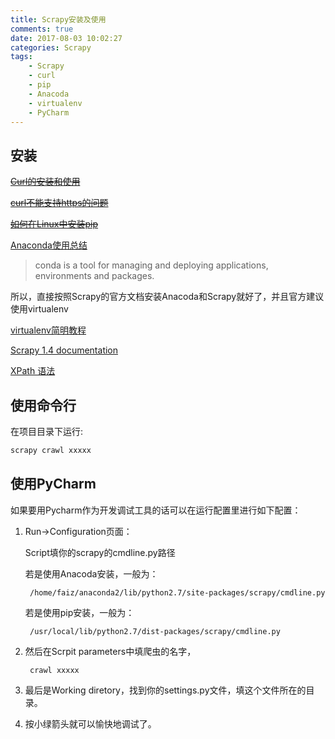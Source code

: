 ```yaml
---
title: Scrapy安装及使用
comments: true
date: 2017-08-03 10:02:27
categories: Scrapy
tags: 
    - Scrapy
    - curl
    - pip
    - Anacoda
    - virtualenv
    - PyCharm
---
```


<!--more-->

## 安装

~~[Curl的安装和使用](http://blog.csdn.net/lifan5/article/details/7350154)~~

~~[curl不能支持https的问题](http://blog.csdn.net/wvtear/article/details/9817033)~~

~~[如何在Linux中安装pip](http://www.linuxidc.com/Linux/2017-07/145560.htm)~~

[Anaconda使用总结](http://python.jobbole.com/86236/)
>conda is a tool for managing and deploying applications, environments and packages.

所以，直接按照Scrapy的官方文档安装Anacoda和Scrapy就好了，并且官方建议使用virtualenv

[virtualenv简明教程](http://www.jianshu.com/p/08c657bd34f1)

[Scrapy 1.4 documentation](https://doc.scrapy.org/en/latest/index.html)

[XPath 语法](http://www.w3school.com.cn/xpath/xpath_syntax.asp)
## 使用命令行

在项目目录下运行:

```bash
scrapy crawl xxxxx
```

## 使用PyCharm

如果要用Pycharm作为开发调试工具的话可以在运行配置里进行如下配置：

1. Run->Configuration页面：

    Script填你的scrapy的cmdline.py路径

    若是使用Anacoda安装，一般为：

        /home/faiz/anaconda2/lib/python2.7/site-packages/scrapy/cmdline.py

    若是使用pip安装，一般为：

        /usr/local/lib/python2.7/dist-packages/scrapy/cmdline.py

2. 然后在Scrpit parameters中填爬虫的名字，
            
        crawl xxxxx

3. 最后是Working diretory，找到你的settings.py文件，填这个文件所在的目录。

4. 按小绿箭头就可以愉快地调试了。